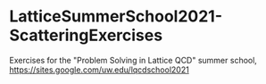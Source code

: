 # LatticeSummerSchool2021-ScatteringExercises

Exercises for the "Problem Solving in Lattice QCD" summer school, 
https://sites.google.com/uw.edu/lqcdschool2021
